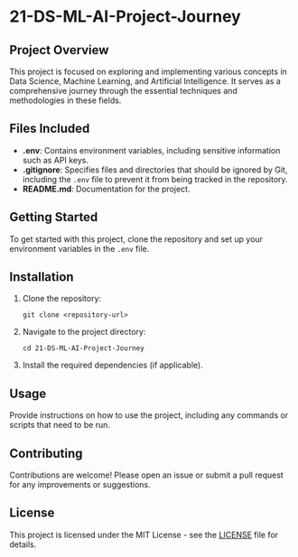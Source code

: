 # 21-DS-ML-AI-Project-Journey

## Project Overview
This project is focused on exploring and implementing various concepts in Data Science, Machine Learning, and Artificial Intelligence. It serves as a comprehensive journey through the essential techniques and methodologies in these fields.

## Files Included
- **.env**: Contains environment variables, including sensitive information such as API keys.
- **.gitignore**: Specifies files and directories that should be ignored by Git, including the `.env` file to prevent it from being tracked in the repository.
- **README.md**: Documentation for the project.

## Getting Started
To get started with this project, clone the repository and set up your environment variables in the `.env` file.

## Installation
1. Clone the repository:
   ```
   git clone <repository-url>
   ```
2. Navigate to the project directory:
   ```
   cd 21-DS-ML-AI-Project-Journey
   ```
3. Install the required dependencies (if applicable).

## Usage
Provide instructions on how to use the project, including any commands or scripts that need to be run.

## Contributing
Contributions are welcome! Please open an issue or submit a pull request for any improvements or suggestions.

## License
This project is licensed under the MIT License - see the [LICENSE](LICENSE) file for details.